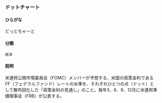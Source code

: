<div style="display:none;">

## [あ行](securities-terms?id=あ行)
## [か行](securities-terms?id=か行)
## [さ行](securities-terms?id=さ行)
## [た行](securities-terms?id=た行)

</div>

### ドットチャート

#### ひらがな

どっとちゃーと

#### 分類

`経済`

#### 説明

米連邦公開市場委員会（FOMC）メンバーが予想する、米国の政策金利であるFF（フェデラルファンド）レートの水準を、それぞれひとつの点（ドット）として散布図化した「政策金利の見通し」のこと。毎年3、6、9、12月に米連邦準備理事会（FRB）が公表する。

<div style="display:none;">

## [な行](securities-terms?id=な行)
## [は行](securities-terms?id=は行)
## [ま行](securities-terms?id=ま行)
## [や行](securities-terms?id=や行)
## [ら行](securities-terms?id=ら行)
## [わ行](securities-terms?id=わ行)
## [英数字・記号](securities-terms?id=英数字・記号)

</div>

